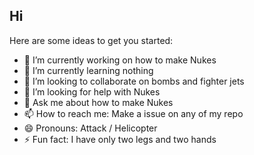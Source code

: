## Hi 



Here are some ideas to get you started:

- 🔭 I’m currently working on how to make Nukes 
- 🌱 I’m currently learning nothing
- 👯 I’m looking to collaborate on bombs and fighter jets
- 🤔 I’m looking for help with Nukes
- 💬 Ask me about how to make Nukes
- 📫 How to reach me: Make a issue on any of my repo
- 😄 Pronouns: Attack / Helicopter
- ⚡ Fun fact: I have only two legs and two hands
